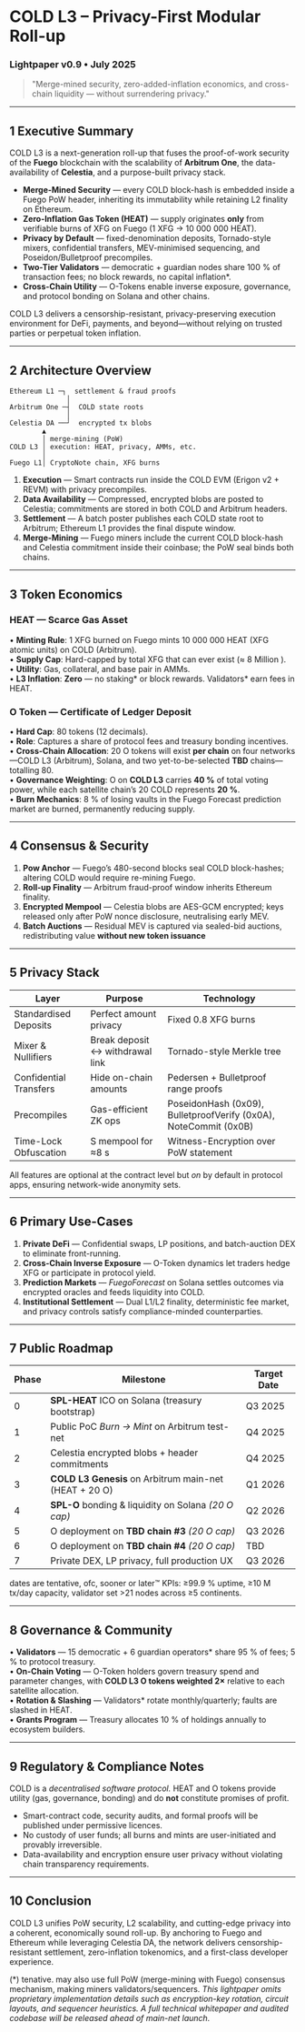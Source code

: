 # COLD L3 – Privacy-First Modular Roll-up  
### Lightpaper v0.9 • July 2025  

> "Merge-mined security, zero-added-inflation economics, and cross-chain liquidity — without surrendering privacy."

---

## 1  Executive Summary
COLD L3 is a next-generation roll-up that fuses the proof-of-work security of the **Fuego** blockchain with the scalability of **Arbitrum One**, the data-availability of **Celestia**, and a purpose-built privacy stack.  

* **Merge-Mined Security** — every COLD block-hash is embedded inside a Fuego PoW header, inheriting its immutability while retaining L2 finality on Ethereum.  
* **Zero-Inflation Gas Token (HEAT)** — supply originates **only** from verifiable burns of XFG on Fuego (1 XFG → 10 000 000 HEAT).  
* **Privacy by Default** — fixed-denomination deposits, Tornado-style mixers, confidential transfers, MEV-minimised sequencing, and Poseidon/Bulletproof precompiles.  
* **Two-Tier Validators** — democratic + guardian nodes share 100 % of transaction fees; no block rewards, no capital inflation*.  
* **Cross-Chain Utility** — O-Tokens enable inverse exposure, governance, and protocol bonding on Solana and other chains.  

COLD L3 delivers a censorship-resistant, privacy-preserving execution environment for DeFi, payments, and beyond—without relying on trusted parties or perpetual token inflation.

---

## 2  Architecture Overview
```
Ethereum L1 ─┐  settlement & fraud proofs
              │
Arbitrum One ─┤  COLD state roots
              │
Celestia DA ──┘  encrypted tx blobs
        ▲
        │ merge-mining (PoW)
COLD L3 │ execution: HEAT, privacy, AMMs, etc.
        │
Fuego L1│ CryptoNote chain, XFG burns
```

1. **Execution** — Smart contracts run inside the COLD EVM (Erigon v2 + REVM) with privacy precompiles.  
2. **Data Availability** — Compressed, encrypted blobs are posted to Celestia; commitments are stored in both COLD and Arbitrum headers.  
3. **Settlement** — A batch poster publishes each COLD state root to Arbitrum; Ethereum L1 provides the final dispute window.  
4. **Merge-Mining** — Fuego miners include the current COLD block-hash and Celestia commitment inside their coinbase; the PoW seal binds both chains.

---

## 3  Token Economics
### HEAT — Scarce Gas Asset
• **Minting Rule**: 1 XFG burned on Fuego mints 10 000 000 HEAT (XFG atomic units) on COLD (Arbitrum).  
• **Supply Cap**: Hard-capped by total XFG that can ever exist (≈ 8 Million ).  
• **Utility**: Gas, collateral, and base pair in AMMs.  
• **L3 Inflation**: **Zero** — no staking* or block rewards. Validators* earn fees in HEAT.

### O Token — Certificate of Ledger Deposit
• **Hard Cap**: 80 tokens (12 decimals).  
• **Role**: Captures a share of protocol fees and treasury bonding incentives.  
• **Cross-Chain Allocation**: 20 O tokens will exist **per chain** on four networks—COLD L3 (Arbitrum), Solana, and two yet-to-be-selected **TBD** chains—totalling 80.  
• **Governance Weighting**: O on **COLD L3** carries **40 %** of total voting power, while each satellite chain’s 20 COLD represents **20 %**.  
• **Burn Mechanics**: 8 % of losing vaults in the Fuego Forecast prediction market are burned, permanently reducing supply.

---

## 4  Consensus & Security
1. **Pow Anchor** — Fuego’s 480-second blocks seal COLD block-hashes; altering COLD would require re-mining Fuego.  
2. **Roll-up Finality** — Arbitrum fraud-proof window inherits Ethereum finality.  
3. **Encrypted Mempool** — Celestia blobs are AES-GCM encrypted; keys released only after PoW nonce disclosure, neutralising early MEV.  
4. **Batch Auctions** — Residual MEV is captured via sealed-bid auctions, redistributing value **without new token issuance**
---

## 5  Privacy Stack
| Layer | Purpose | Technology |
|-------|---------|------------|
| Standardised Deposits | Perfect amount privacy | Fixed 0.8 XFG burns |
| Mixer & Nullifiers | Break deposit ↔ withdrawal link | Tornado-style Merkle tree |
| Confidential Transfers | Hide on-chain amounts | Pedersen + Bulletproof range proofs |
| Precompiles | Gas-efficient ZK ops | PoseidonHash (0x09), BulletproofVerify (0x0A), NoteCommit (0x0B) |
| Time-Lock Obfuscation | S mempool for ≈8 s | Witness-Encryption over PoW statement |

All features are optional at the contract level but *on* by default in protocol apps, ensuring network-wide anonymity sets.

---

## 6  Primary Use-Cases
1. **Private DeFi** — Confidential swaps, LP positions, and batch-auction DEX to eliminate front-running.  
2. **Cross-Chain Inverse Exposure** — O-Token dynamics let traders hedge XFG or participate in protocol yield.  
3. **Prediction Markets** — *FuegoForecast* on Solana settles outcomes via encrypted oracles and feeds liquidity into COLD.  
4. **Institutional Settlement** — Dual L1/L2 finality, deterministic fee market, and privacy controls satisfy compliance-minded counterparties.

---

## 7  Public Roadmap
| Phase | Milestone | Target Date |
|-------|-----------|-------------|
| 0 | **SPL-HEAT** ICO on Solana (treasury bootstrap) | Q3 2025 |
| 1 | Public PoC *Burn → Mint* on Arbitrum test-net | Q4 2025 |
| 2 | Celestia encrypted blobs + header commitments | Q4 2025 |
| 3 | **COLD L3 Genesis** on Arbitrum main-net (HEAT + 20 O) | Q1 2026 |
| 4 | **SPL-O** bonding & liquidity on Solana *(20 O cap)* | Q2 2026 |
| 5 | O deployment on **TBD chain #3** *(20 O cap)* | Q3 2026 |
| 6 | O deployment on **TBD chain #4** *(20 O cap)* | TBD |
| 7 | Private DEX, LP privacy, full production UX | Q3 2026 |
dates are tentative, ofc, sooner or later™️
KPIs: ≥99.9 % uptime, ≥10 M tx/day capacity, validator set >21 nodes across ≥5 continents.

---

## 8  Governance & Community
• **Validators** — 15 democratic + 6 guardian operators* share 95 % of fees; 5 % to protocol treasury.  
• **On-Chain Voting** — O-Token holders govern treasury spend and parameter changes, with **COLD L3 O tokens weighted 2×** relative to each satellite allocation.  
• **Rotation & Slashing** — Validators* rotate monthly/quarterly; faults are slashed in HEAT.  
• **Grants Program** — Treasury allocates 10 % of holdings annually to ecosystem builders.

---

## 9  Regulatory & Compliance Notes
COLD is a *decentralised software protocol.* HEAT and O tokens provide utility (gas, governance, bonding) and do **not** constitute promises of profit.  

* Smart-contract code, security audits, and formal proofs will be published under permissive licences.  
* No custody of user funds; all burns and mints are user-initiated and provably irreversible.  
* Data-availability and encryption ensure user privacy without violating chain transparency requirements.

---

## 10  Conclusion
COLD L3 unifies PoW security, L2 scalability, and cutting-edge privacy into a coherent, economically sound roll-up. By anchoring to Fuego and Ethereum while leveraging Celestia DA, the network delivers censorship-resistant settlement, zero-inflation tokenomics, and a first-class developer experience.  

(*) tenative. may also use full PoW (merge-mining with Fuego) consensus mechanism, making miners validators/sequencers.
*This lightpaper omits proprietary implementation details such as encryption-key rotation, circuit layouts, and sequencer heuristics. A full technical whitepaper and audited codebase will be released ahead of main-net launch.* 

